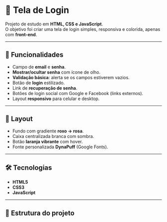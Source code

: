 # 📌 Tela de Login

Projeto de estudo em **HTML, CSS e JavaScript**.  
O objetivo foi criar uma tela de login simples, responsiva e colorida, apenas com **front-end**.

---

## 🚀 Funcionalidades
- Campo de **email** e **senha**.
- **Mostrar/ocultar senha** com ícone de olho.
- **Validação básica**: alerta se os campos estiverem vazios.
- Botão de **login** estilizado.
- Link de **recuperação de senha**.
- Botões de login social com Google e Facebook (links externos).
- Layout **responsivo** para celular e desktop.

---

## 🎨 Layout
- Fundo com gradiente **roxo → rosa**.
- Caixa centralizada branca com sombra.
- Botão **laranja vibrante** com hover.
- Fonte personalizada **DynaPuff** (Google Fonts).

---

## 🛠️ Tecnologias
- **HTML5**
- **CSS3**
- **JavaScript**

---

## 📂 Estrutura do projeto

